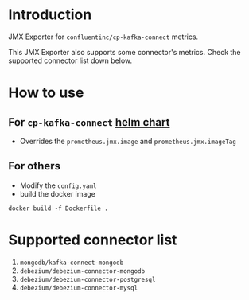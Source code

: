 # Introduction
JMX Exporter for `confluentinc/cp-kafka-connect` metrics.

This JMX Exporter also supports some connector's metrics. Check the supported connector list down below.

# How to use
## For `cp-kafka-connect` [helm chart](https://github.com/confluentinc/cp-helm-charts/tree/master/charts/cp-kafka-connect)
- Overrides the `prometheus.jmx.image` and `prometheus.jmx.imageTag`


## For others
- Modify the `config.yaml`
- build the docker image
```shell
docker build -f Dockerfile .
```


# Supported connector list
1. `mongodb/kafka-connect-mongodb`
2. `debezium/debezium-connector-mongodb`
3. `debezium/debezium-connector-postgresql`
4. `debezium/debezium-connector-mysql`
